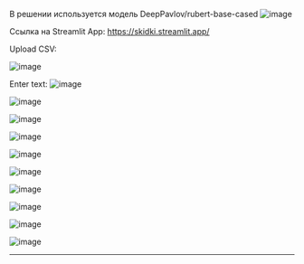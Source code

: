 В решении используется модель DeepPavlov/rubert-base-cased
![image](https://github.com/user-attachments/assets/043c5100-653a-4208-8a4a-d0e7d764fe36)


Сcылка на Streamlit App:
https://skidki.streamlit.app/

Upload CSV:

![image](https://github.com/JuliaLapova/Skidki/assets/119416226/daf80d5e-0014-458d-8eb8-a3e85e3179f9)


Enter text:
![image](https://github.com/JuliaLapova/Skidki/assets/119416226/23bfa493-ae42-4bfa-8837-b198f9ae854a)



![image](https://github.com/JuliaLapova/Hack_2024/assets/119416226/6d0a1874-fcf7-40dc-aa9a-40a9cfc9af85)

![image](https://github.com/JuliaLapova/Hack_2024/assets/119416226/721b4a6a-480c-4f02-99a4-77e81290e474)

![image](https://github.com/JuliaLapova/Hack_2024/assets/119416226/5d8f1f90-c2a8-411a-a90d-7520b587df9b)

![image](https://github.com/JuliaLapova/Hack_2024/assets/119416226/ab516f5d-e74b-49ae-b547-0b23fd918a98)

![image](https://github.com/JuliaLapova/Hack_2024/assets/119416226/a0720c8c-7c3f-4a84-92c0-d38061438444)

![image](https://github.com/JuliaLapova/Hack_2024/assets/119416226/c12e64a0-5b90-4514-8d74-1be6ded0b08f)

![image](https://github.com/JuliaLapova/Hack_2024/assets/119416226/bafa8ef5-454c-4729-983b-94e9fc27dfd8)

![image](https://github.com/JuliaLapova/Hack_2024/assets/119416226/e752cceb-406a-4ef0-af96-d053bbc539c8)

![image](https://github.com/JuliaLapova/Hack_2024/assets/119416226/77229089-b4e7-4daf-a948-36d0c68ec36c)


---

